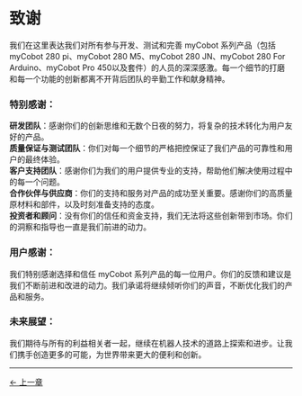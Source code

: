 # 致谢

我们在这里表达我们对所有参与开发、测试和完善 myCobot 系列产品（包括 myCobot 280 pi、myCobot 280 M5、myCobot 280 JN、myCobot 280 For Arduino、myCobot Pro 450以及套件）的人员的深深感激。每一个细节的打磨和每一个功能的创新都离不开背后团队的辛勤工作和献身精神。

### 特别感谢：

**研发团队**：感谢你们的创新思维和无数个日夜的努力，将复杂的技术转化为用户友好的产品。  
**质量保证与测试团队**：你们对每一个细节的严格把控保证了我们产品的可靠性和用户的最终体验。  
**客户支持团队**：感谢你们为我们的用户提供专业的支持，帮助他们解决使用过程中的每一个问题。  
**合作伙伴与供应商**：你们的支持和服务对产品的成功至关重要。感谢你们的高质量原材料和部件，以及时刻准备支持的态度。  
**投资者和顾问**：没有你们的信任和资金支持，我们无法将这些创新带到市场。你们的洞察和指导也一直是我们前进的动力。

### 用户感谢：

我们特别感谢选择和信任 myCobot 系列产品的每一位用户。你们的反馈和建议是我们不断前进和改进的动力。我们承诺将继续倾听你们的声音，不断优化我们的产品和服务。

### 未来展望：

我们期待与所有的利益相关者一起，继续在机器人技术的道路上探索和进步。让我们携手创造更多的可能，为世界带来更大的便利和创新。

---

[← 上一章](../4-SupportAndService/10-Accessories/10.9-PenHolderPro.md)